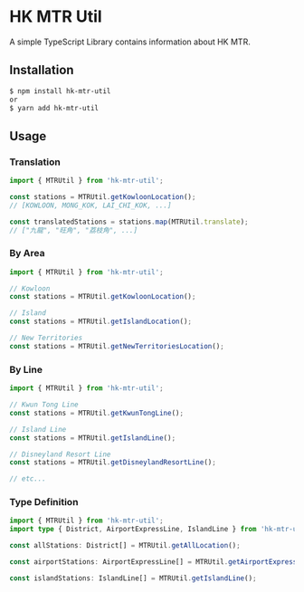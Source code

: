 # **HK MTR Util**

A simple TypeScript Library contains information about HK MTR.

## **Installation**

```bash
$ npm install hk-mtr-util
or
$ yarn add hk-mtr-util
```

## **Usage**

### **Translation**

```ts
import { MTRUtil } from 'hk-mtr-util';

const stations = MTRUtil.getKowloonLocation();
// [KOWLOON, MONG_KOK, LAI_CHI_KOK, ...]

const translatedStations = stations.map(MTRUtil.translate);
// ["九龍", "旺角", "荔枝角", ...]
```

### **By Area**

```ts
import { MTRUtil } from 'hk-mtr-util';

// Kowloon
const stations = MTRUtil.getKowloonLocation();

// Island
const stations = MTRUtil.getIslandLocation();

// New Territories
const stations = MTRUtil.getNewTerritoriesLocation();
```

### **By Line**

```ts
import { MTRUtil } from 'hk-mtr-util';

// Kwun Tong Line
const stations = MTRUtil.getKwunTongLine();

// Island Line
const stations = MTRUtil.getIslandLine();

// Disneyland Resort Line
const stations = MTRUtil.getDisneylandResortLine();

// etc...
```

### **Type Definition**

```ts
import { MTRUtil } from 'hk-mtr-util';
import type { District, AirportExpressLine, IslandLine } from 'hk-mtr-util';

const allStations: District[] = MTRUtil.getAllLocation();

const airportStations: AirportExpressLine[] = MTRUtil.getAirportExpressLine();

const islandStations: IslandLine[] = MTRUtil.getIslandLine();
```

